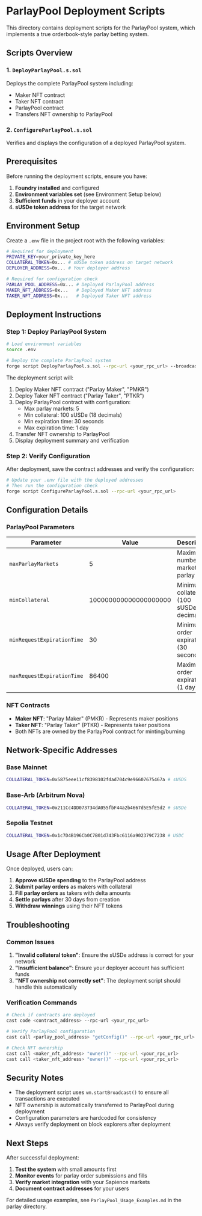 # ParlayPool Deployment Scripts

This directory contains deployment scripts for the ParlayPool system, which implements a true orderbook-style parlay betting system.

## Scripts Overview

### 1. `DeployParlayPool.s.sol`
Deploys the complete ParlayPool system including:
- Maker NFT contract
- Taker NFT contract  
- ParlayPool contract
- Transfers NFT ownership to ParlayPool

### 2. `ConfigureParlayPool.s.sol`
Verifies and displays the configuration of a deployed ParlayPool system.

## Prerequisites

Before running the deployment scripts, ensure you have:

1. **Foundry installed** and configured
2. **Environment variables set** (see Environment Setup below)
3. **Sufficient funds** in your deployer account
4. **sUSDe token address** for the target network

## Environment Setup

Create a `.env` file in the project root with the following variables:

```bash
# Required for deployment
PRIVATE_KEY=your_private_key_here
COLLATERAL_TOKEN=0x... # sUSDe token address on target network
DEPLOYER_ADDRESS=0x... # Your deployer address

# Required for configuration check
PARLAY_POOL_ADDRESS=0x... # Deployed ParlayPool address
MAKER_NFT_ADDRESS=0x...   # Deployed Maker NFT address
TAKER_NFT_ADDRESS=0x...   # Deployed Taker NFT address
```

## Deployment Instructions

### Step 1: Deploy ParlayPool System

```bash
# Load environment variables
source .env

# Deploy the complete ParlayPool system
forge script DeployParlayPool.s.sol --rpc-url <your_rpc_url> --broadcast --verify
```

The deployment script will:
1. Deploy Maker NFT contract ("Parlay Maker", "PMKR")
2. Deploy Taker NFT contract ("Parlay Taker", "PTKR") 
3. Deploy ParlayPool contract with configuration:
   - Max parlay markets: 5
   - Min collateral: 100 sUSDe (18 decimals)
   - Min expiration time: 30 seconds
   - Max expiration time: 1 day
4. Transfer NFT ownership to ParlayPool
5. Display deployment summary and verification

### Step 2: Verify Configuration

After deployment, save the contract addresses and verify the configuration:

```bash
# Update your .env file with the deployed addresses
# Then run the configuration check
forge script ConfigureParlayPool.s.sol --rpc-url <your_rpc_url>
```

## Configuration Details

### ParlayPool Parameters

| Parameter | Value | Description |
|-----------|-------|-------------|
| `maxParlayMarkets` | 5 | Maximum number of markets per parlay |
| `minCollateral` | 100000000000000000000 | Minimum collateral (100 sUSDe, 18 decimals) |
| `minRequestExpirationTime` | 30 | Minimum order expiration (30 seconds) |
| `maxRequestExpirationTime` | 86400 | Maximum order expiration (1 day) |

### NFT Contracts

- **Maker NFT**: "Parlay Maker" (PMKR) - Represents maker positions
- **Taker NFT**: "Parlay Taker" (PTKR) - Represents taker positions
- Both NFTs are owned by the ParlayPool contract for minting/burning

## Network-Specific Addresses

### Base Mainnet
```bash
COLLATERAL_TOKEN=0x5875eee11cf8398102fdad704c9e96607675467a # sUSDS
```

### Base-Arb (Arbitrum Nova)
```bash
COLLATERAL_TOKEN=0x211Cc4DD073734dA055fbF44a2b4667d5E5fE5d2 # sUSDe
```

### Sepolia Testnet
```bash
COLLATERAL_TOKEN=0x1c7D4B196Cb0C7B01d743Fbc6116a902379C7238 # USDC
```

## Usage After Deployment

Once deployed, users can:

1. **Approve sUSDe spending** to the ParlayPool address
2. **Submit parlay orders** as makers with collateral
3. **Fill parlay orders** as takers with delta amounts
4. **Settle parlays** after 30 days from creation
5. **Withdraw winnings** using their NFT tokens

## Troubleshooting

### Common Issues

1. **"Invalid collateral token"**: Ensure the sUSDe address is correct for your network
2. **"Insufficient balance"**: Ensure your deployer account has sufficient funds
3. **"NFT ownership not correctly set"**: The deployment script should handle this automatically

### Verification Commands

```bash
# Check if contracts are deployed
cast code <contract_address> --rpc-url <your_rpc_url>

# Verify ParlayPool configuration
cast call <parlay_pool_address> "getConfig()" --rpc-url <your_rpc_url>

# Check NFT ownership
cast call <maker_nft_address> "owner()" --rpc-url <your_rpc_url>
cast call <taker_nft_address> "owner()" --rpc-url <your_rpc_url>
```

## Security Notes

- The deployment script uses `vm.startBroadcast()` to ensure all transactions are executed
- NFT ownership is automatically transferred to ParlayPool during deployment
- Configuration parameters are hardcoded for consistency
- Always verify deployment on block explorers after deployment

## Next Steps

After successful deployment:

1. **Test the system** with small amounts first
2. **Monitor events** for parlay order submissions and fills
3. **Verify market integration** with your Sapience markets
4. **Document contract addresses** for your users

For detailed usage examples, see `ParlayPool_Usage_Examples.md` in the parlay directory. 
